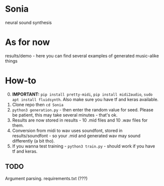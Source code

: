 # Sonia
neural sound synthesis

# As for now
results/demo - here you can find several examples of generated music-alike things
# How-to
0.  **IMPORTANT:** `pip install pretty-midi`, `pip install midi2audio`, `sudo apt install fluidsynth`. Also make sure you have tf and keras available.
1.  Clone repo then `cd Sonia`
2.  `python3 generation.py` - then enter the random value for seed. Please be patient, this may take several minutes - that's ok.
3.  Results are now stored in results - 10 .mid files and 10 .wav files for them.
4.  Conversion from midi to wav uses soundfont, stored in results/soundfont - so your .mid and generated wav may sound differently (a bit tho).
5.  If you wanna test training - `python3 train.py` - should work if you have tf and keras.
## TODO
Argument parsing. requirements.txt (???)
